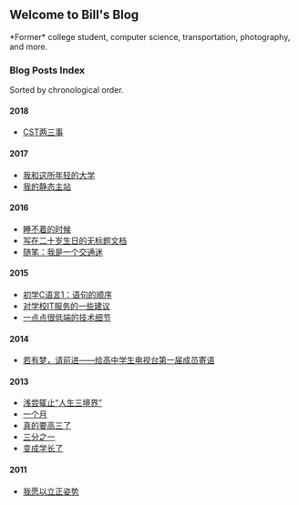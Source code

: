 ## Welcome to Bill's Blog

\*Former\* college student, computer science, transportation, photography, and more.

### Blog Posts Index

Sorted by chronological order.

#### 2018

* [CST两三事](2018/CST两三事.md)

#### 2017

* [我和这所年轻的大学](2017/我和这所年轻的大学.md)
* [我的静态主站](2017/我的静态主站.md)

#### 2016

* [睡不着的时候](2016/睡不着的时候.md)
* [写在二十岁生日的无标题文档](2016/写在二十岁生日的无标题文档.md)
* [随笔：我是一个交通迷](2016/随笔：我是一个交通迷.md)

#### 2015

* [初学C语言1：语句的顺序](2015/语句的顺序.md)
* [对学校IT服务的一些建议](2015/对学校IT服务的一些建议.md)
* [一点点很低端的技术细节](2015/一点点很低端的技术细节.md)

#### 2014

* [若有梦，请前进——给高中学生电视台第一届成员寄语](2014/若有梦，请前进.md)

#### 2013

* [浅尝辄止“人生三境界”](2013/浅尝辄止“人生三境界”.md)
* [一个月](2013/一个月.md)
* [真的要高三了](2013/真的要高三了.md)
* [三分之一](2013/三分之一.md)
* [变成学长了](2013/变成学长了.md)

#### 2011

* [我愿以立正姿势](2011/我愿以立正姿势.md)